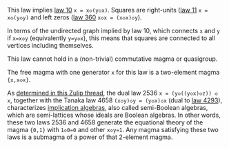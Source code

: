This law implies [law 10](https://teorth.github.io/equational_theories/implications/?10) `x = x◇(y◇x)`.  Squares are right-units ([law 11](https://teorth.github.io/equational_theories/implications/?11) `x = x◇(y◇y)` and left zeros ([law 360](https://teorth.github.io/equational_theories/implications/?360) `x◇x = (x◇x)◇y`).

In terms of the undirected graph implied by law 10, which connects `x` and `y` if `x=x◇y` (equivalently `y=y◇x`), this means that squares are connected to all vertices including themselves.

This law cannot hold in a (non-trivial) commutative magma or quasigroup.

The free magma with one generator `x` for this law is a two-element magma `{x,x◇x}`.

As [determined in this Zulip thread](https://leanprover.zulipchat.com/#narrow/channel/458659-Equational/topic/A.20single.20axiom.20for.20Boolean.20algebra/near/537281668), the dual law 2536 `x = (y◇((y◇x)◇z)) ◇ x`, together with the Tanaka law 4658 `(x◇y)◇y = (y◇x)◇x` (dual to [law 4293](https://teorth.github.io/equational_theories/implications/?4293)), characterizes [implication algebras](https://www.jstor.org/stable/43679502), also called semi-Boolean algebras, which are semi-lattices whose ideals are Boolean algebras.  In other words, these two laws 2536 and 4658 generate the equational theory of the magma `{0,1}` with `1◇0=0` and other `x◇y=1`.  Any magma satisfying these two laws is a submagma of a power of that 2-element magma.
